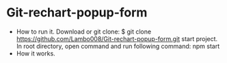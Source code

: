 # Git-rechart-popup-form
 
+ How to run it.
  Download or git clone:
     $ git clone https://github.com/Lambo008/Git-rechart-popup-form.git
  start project.
     In root directory, open command and run following command:
     npm start
+ How it works.
 
